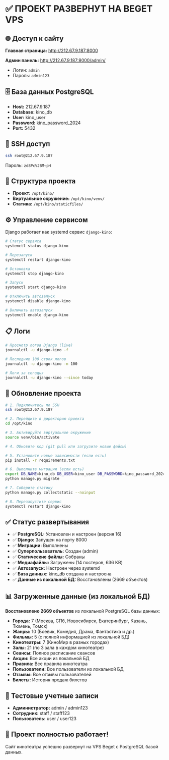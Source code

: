# ✅ ПРОЕКТ РАЗВЕРНУТ НА BEGET VPS

## 🌐 Доступ к сайту

**Главная страница:** http://212.67.9.187:8000

**Админ панель:** http://212.67.9.187:8000/admin/
- Логин: `admin`
- Пароль: `admin123`

## 🗄️ База данных PostgreSQL

- **Host:** 212.67.9.187
- **Database:** kino_db
- **User:** kino_user
- **Password:** kino_password_2024
- **Port:** 5432

## 🔧 SSH доступ

```bash
ssh root@212.67.9.187
```
Пароль: `zd8Pc%2BM~pH`

## 📁 Структура проекта

- **Проект:** `/opt/kino/`
- **Виртуальное окружение:** `/opt/kino/venv/`
- **Статика:** `/opt/kino/staticfiles/`

## ⚙️ Управление сервисом

Django работает как systemd сервис `django-kino`:

```bash
# Статус сервиса
systemctl status django-kino

# Перезапуск
systemctl restart django-kino

# Остановка
systemctl stop django-kino

# Запуск
systemctl start django-kino

# Отключить автозапуск
systemctl disable django-kino

# Включить автозапуск
systemctl enable django-kino
```

## 📋 Логи

```bash
# Просмотр логов Django (live)
journalctl -u django-kino -f

# Последние 100 строк логов
journalctl -u django-kino -n 100

# Логи за сегодня
journalctl -u django-kino --since today
```

## 🔄 Обновление проекта

```bash
# 1. Подключитесь по SSH
ssh root@212.67.9.187

# 2. Перейдите в директорию проекта
cd /opt/kino

# 3. Активируйте виртуальное окружение
source venv/bin/activate

# 4. Обновите код (git pull или загрузите новые файлы)

# 5. Установите новые зависимости (если есть)
pip install -r requirements.txt

# 6. Выполните миграции (если есть)
export DB_NAME=kino_db DB_USER=kino_user DB_PASSWORD=kino_password_2024 DB_HOST=localhost DB_PORT=5432
python manage.py migrate

# 7. Соберите статику
python manage.py collectstatic --noinput

# 8. Перезапустите сервис
systemctl restart django-kino
```

## ✅ Статус развертывания

- ✅ **PostgreSQL:** Установлен и настроен (версия 16)
- ✅ **Django:** Запущен на порту 8000
- ✅ **Миграции:** Выполнены
- ✅ **Суперпользователь:** Создан (admin)
- ✅ **Статические файлы:** Собраны
- ✅ **Медиафайлы:** Загружены (14 постеров, 636 KB)
- ✅ **Автозапуск:** Настроен через systemd
- ✅ **База данных:** kino_db создана и настроена
- ✅ **Данные из локальной БД:** Восстановлены (2669 объектов)

## 📊 Загруженные данные (из локальной БД)

**Восстановлено 2669 объектов** из локальной PostgreSQL базы данных:

- **Города:** 7 (Москва, СПб, Новосибирск, Екатеринбург, Казань, Тюмень, Томск)
- **Жанры:** 10 (Боевик, Комедия, Драма, Фантастика и др.)
- **Фильмы:** 5 (с полной информацией из локальной БД)
- **Кинотеатры:** 7 (КиноМир в разных городах)
- **Залы:** 21 (по 3 зала в каждом кинотеатре)
- **Сеансы:** Полное расписание сеансов
- **Акции:** Все акции из локальной БД
- **Правила:** Все правила кинотеатра
- **Пользователи:** Все пользователи из локальной БД
- **Отзывы:** Все отзывы пользователей
- **Билеты:** История продаж билетов

## 👥 Тестовые учетные записи

- **Администратор:** admin / admin123
- **Сотрудник:** staff / staff123  
- **Пользователь:** user / user123

## 🚀 Проект полностью работает!

Сайт кинотеатра успешно развернут на VPS Beget с PostgreSQL базой данных.
